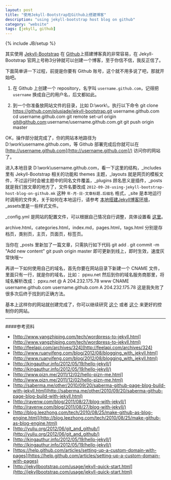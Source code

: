 ```yaml
---
layout: post
title: "使用Jekyll-Bootstrap在Github上搭建博客"
description: "using jekyll-bootstrap host blog on github"
category: "website"
tags: [jekyll, github]
---
```

{% include JB/setup %}

其实使用 [Jekyll-Bootstrap](http://jekyllbootstrap.com/) 在 [Github](https://github.com/)上搭建博客真的非常容易，在 Jekyll-Bootstrap 官网上号称3分钟就可以创建一个博客，至于你信不信，我反正信了。

下面简单讲一下过程，前提是你要有 Github 账号，这个就不用多说了吧，那就开始吧。

1. 在 Github 上创建一个 repository，名字叫 `username.github.com`，记得把 `username` 换成自己的用户名，后文都如此。

2. 到一个你准备放网站文件的目录，比如 D:\work\，执行以下命令
		git clone https://github.com/plusjade/jekyll-bootstrap.git username.github.com
		cd username.github.com
		git remote set-url origin git@github.com:username/username.github.com.git
		git push origin master

OK，操作部分就完成了，你的网站本地路径为 D:\work\username.github.com，等 Github 部署完成后你就可以在 [http://username.github.com](http://username.github.com]/) 访问你的网站了。

进入本地目录 D:\work\username.github.com，看一下这里的结构，\_includes 里有 Jekyll-Bootstrap 相关的功能和 themes 主题，\_layouts 就是网页的模板文件，不过运行时会被主题中的同名文件覆盖，\_plugins 顾名思义是插件，\_posts 就是我们放文章的地方了，文件名要改成 `2012-09-28-using-jekyll-bootstrap-host-blog-on-github.mk` 这种 `年-月-日-文章标题.后缀名` 格式，\_site 是本地运行时调用的文件夹，关于如何在本地运行，请参考 [本地搭建Jekyll博客环境](http://ppxu.net/blog/2012/09/28/setup-local-jekyll-environment/)，\_assets里是一些样式文件。

\_config.yml 是网站的配置文件，可以根据自己情况自行调整，具体设置看 [这里](http://jekyllbootstrap.com/usage/blog-configuration.html)。

archive.html，categories.html，index.md，pages.html，tags.html 分别是存档页，类别页，主页，页面页，标签页。

当你在 \_posts 里新加了一篇文章，只需执行如下代码
	git add .
	git commit -m "Add new content"
	git push origin master
即可更新到线上，即时生效，速度灰常快哦～

再讲一下如何使用自己的域名，首先你要在网站目录下新建一个 CNAME 文件，里面只有一行，就是你的域名，比如：
	ppxu.net
然后到你的域名服务商那里，将域名解析改成：
	ppxu.net
	@                        A              204.232.175.78
	www					     CNAME			username.github.com
	username.github.com      A              204.232.175.78
这是我失败了很多次后终于找到的正确方法。

基本上这样你的网站就创建完成了，你可以继续研究 [这个](http://jekyllbootstrap.com/usage/index.html) 或者 [这个](http://jekyllbootstrap.com/developers/index.html) 来更好的控制你的网站。

-------------------
####参考资料

* [http://www.yangzhiping.com/tech/wordpress-to-jekyll.html](http://www.yangzhiping.com/tech/wordpress-to-jekyll.html)
* [http://feelapi.com/archives/324](http://feelapi.com/archives/324)
* [http://www.ruanyifeng.com/blog/2012/08/blogging_with_jekyll.html](http://www.ruanyifeng.com/blog/2012/08/blogging_with_jekyll.html)
* [http://kingauthur.info/2012/05/19/hello-jekyll/](http://kingauthur.info/2012/05/19/hello-jekyll/)
* [http://www.pizn.me/2011/12/02/hello-pizn-me.html](http://www.pizn.me/2011/12/02/hello-pizn-me.html)
* [http://saberma.me/other/2010/09/20/saberma-github-page-blog-build-with-jekyll.html](http://saberma.me/other/2010/09/20/saberma-github-page-blog-build-with-jekyll.html)
* [http://ravenw.com/blog/2011/08/27/blog-with-jekyll/](http://ravenw.com/blog/2011/08/27/blog-with-jekyll/)
* [http://blog.leezhong.com/tech/2010/08/25/make-github-as-blog-engine.html](http://blog.leezhong.com/tech/2010/08/25/make-github-as-blog-engine.html)
* [http://yuliu.org/2012/06/git_and_github/](http://yuliu.org/2012/06/git_and_github/)
* [http://kingauthur.info/2012/05/19/hello-jekyll/](http://kingauthur.info/2012/05/19/hello-jekyll/)
* [https://help.github.com/articles/setting-up-a-custom-domain-with-pages](https://help.github.com/articles/setting-up-a-custom-domain-with-pages)
* [http://jekyllbootstrap.com/usage/jekyll-quick-start.html](http://jekyllbootstrap.com/usage/jekyll-quick-start.html)